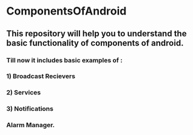 # ComponentsOfAndroid
## This repository will help you to understand the basic functionality of components of android.
### Till now it includes basic examples of :
### 1) Broadcast Recievers
### 2) Services
### 3) Notifications 
### Alarm Manager.
